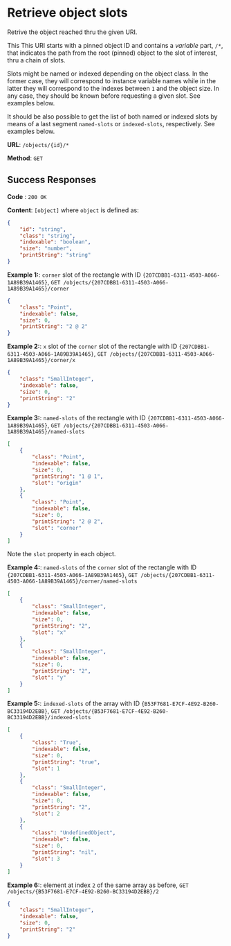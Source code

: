 # Retrieve object slots

Retrive the object reached thru the given URI.

This This URI starts with a pinned object ID and contains a _variable_ part, `/*`, that indicates the path from the root (pinned) object to the slot of interest, thru a chain of slots.

Slots might be named or indexed depending on the object class. In the former case, they will correspond to instance variable names while in the latter they will correspond to the indexes between `1` and the object size. In any case, they should be known before requesting a given slot. See examples below.

It should be also possible to get the list of both named or indexed slots by means of a last segment `named-slots` or `indexed-slots`, respectively. See examples below.

**URL**: `/objects/{id}/*`

**Method**: `GET`

## Success Responses

**Code** : `200 OK`

**Content**: `[object]` where `object` is defined as:

```json
{
	"id": "string",
	"class": "string",
	"indexable": "boolean",
	"size": "number",
	"printString": "string"
}
```

**Example 1:**: `corner` slot of the rectangle with ID `{207CDBB1-6311-4503-A066-1A89B39A1465}`, `GET /objects/{207CDBB1-6311-4503-A066-1A89B39A1465}/corner`

```json
{
	"class": "Point",
	"indexable": false,
	"size": 0,
	"printString": "2 @ 2"
}
```

**Example 2:**: `x` slot of the `corner` slot of the rectangle with ID `{207CDBB1-6311-4503-A066-1A89B39A1465}`, `GET /objects/{207CDBB1-6311-4503-A066-1A89B39A1465}/corner/x`

```json
{
	"class": "SmallInteger",
	"indexable": false,
	"size": 0,
	"printString": "2"
}
```

**Example 3:**: `named-slots` of the rectangle with ID `{207CDBB1-6311-4503-A066-1A89B39A1465}`, `GET /objects/{207CDBB1-6311-4503-A066-1A89B39A1465}/named-slots`

```json
[
	{
		"class": "Point",
		"indexable": false,
		"size": 0,
		"printString": "1 @ 1",
		"slot": "origin"
	},
	{
		"class": "Point",
		"indexable": false,
		"size": 0,
		"printString": "2 @ 2",
		"slot": "corner"
	}
]
```

Note the `slot` property in each object.

**Example 4:**: `named-slots` of the `corner` slot of the rectangle with ID `{207CDBB1-6311-4503-A066-1A89B39A1465}`, `GET /objects/{207CDBB1-6311-4503-A066-1A89B39A1465}/corner/named-slots`

```json
[
	{
		"class": "SmallInteger",
		"indexable": false,
		"size": 0,
		"printString": "2",
		"slot": "x"
	},
	{
		"class": "SmallInteger",
		"indexable": false,
		"size": 0,
		"printString": "2",
		"slot": "y"
	}
]
```

**Example 5:**: `indexed-slots` of the array with ID `{B53F7681-E7CF-4E92-B260-BC33194D2EBB}`, `GET /objects/{B53F7681-E7CF-4E92-B260-BC33194D2EBB}/indexed-slots`

```json
[
	{
		"class": "True",
		"indexable": false,
		"size": 0,
		"printString": "true",
		"slot": 1
	},
	{
		"class": "SmallInteger",
		"indexable": false,
		"size": 0,
		"printString": "2",
		"slot": 2
	},
	{
		"class": "UndefinedObject",
		"indexable": false,
		"size": 0,
		"printString": "nil",
		"slot": 3
	}
]
```

**Example 6:**: element at index `2` of the same array as before, `GET /objects/{B53F7681-E7CF-4E92-B260-BC33194D2EBB}/2`

```json
{
	"class": "SmallInteger",
	"indexable": false,
	"size": 0,
	"printString": "2"
}
```
